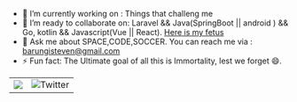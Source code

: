 - 🔭 I’m currently working on : Things that challeng me
- 👯 I’m ready to collaborate on: Laravel && Java(SpringBoot || android ) && Go, kotlin && Javascript(Vue || React). [Here is my fetus](https://github.com/packageproposals)
- 💬 Ask me about SPACE,CODE,SOCCER. You can reach me via : barungisteven@gmail.com
- ⚡ Fun fact: The Ultimate goal of all this is Immortality, lest we forget 😄.

<table>
  <tr>
    <td>
      <img src="https://github-readme-stats.vercel.app/api?username=stevebaros&count_private=true&show_icons=true&theme=dark&include_all_commits=true"/>
    </td>
    <td>
      <img src="https://github-readme-stats.vercel.app/api/top-langs/?username=stevebaros&layout=compact&langs_count=7&theme=vision-friendly-dark&include_all_commits=true" alt="Twitter"/>
    </td>
  </tr>
</table>

